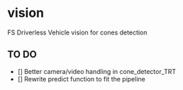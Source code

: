 # vision
FS Driverless Vehicle vision for cones detection

## TO DO 
- [] Better camera/video handling in cone_detector_TRT
- [] Rewrite predict function to fit the pipeline

